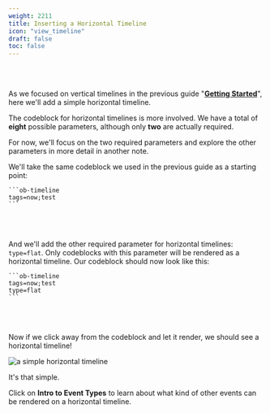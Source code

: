 ```yaml
---
weight: 2211
title: Inserting a Horizontal Timeline
icon: "view_timeline"
draft: false
toc: false
---
```


<br></br>

As we focused on vertical timelines in the previous guide "[**Getting Started**](../../../01_getting_started)", here we'll add a simple horizontal timeline.

The codeblock for horizontal timelines is more involved. We have a total of **eight** possible parameters, although only **two** are actually required.

For now, we'll focus on the two required parameters and explore the other parameters in more detail in another note.

We'll take the same codeblock we used in the previous guide as a starting point:

````
```ob-timeline
tags=now;test
```
````

<br></br>

And we'll add the other required parameter for horizontal timelines: `type=flat`. Only codeblocks with this parameter will be rendered as a horizontal timeline. Our codeblock should now look like this:

````
```ob-timeline
tags=now;test
type=flat
```
````

<br></br>

Now if we click away from the codeblock and let it render, we should see a horizontal timeline!

![a simple horizontal timeline](/images/guides/simple_horizontal/timeline.png)

It's that simple.

Click on **Intro to Event Types** to learn about what kind of other events can be rendered on a horizontal timeline. 
